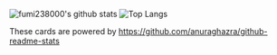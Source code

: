 ![fumi238000's github stats](https://github-readme-stats.vercel.app/api?username=fumi238000&count_private=true&show_icons=true&theme=radical)
![Top Langs](https://github-readme-stats.vercel.app/api/top-langs/?username=fumi238000&theme=radical)

These cards are powered by https://github.com/anuraghazra/github-readme-stats



